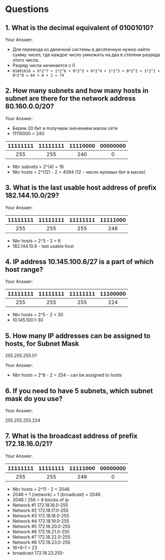 
# Questions

## 1. What is the decimal equivalent of 01001010?

Your Answer:

- Для перевода из двоичной системы в десятичную нужно найти сумму чисел, где каждое число умножить на два в степени разряда этого числа.
- Разряд числа начинается с 0
- ```01001010 = 0*2^7 + 1*2^6 + 0*2^5 + 0*2^4 + 1*2^3 + 0*2^2 + 1*2^1 + 0*2^0 = 64 + 8 + 2 = 74```


## 2. How many subnets and how many hosts in subnet are there for the network address 80.160.0.0/20?

Your Answer:

- Берем 20 бит и получаем значением маски сети
- 11110000 = 240

| 11111111 | 11111111 | 11110000 | 00000000 |
| :------: | :------: | :------: | :------: |
|   255    |   255    |   240    |    0     |


- Nbr subnets = 2^(4) = 16
- Nbr hosts = 2^(12) - 2 = 4094 (12 - число нулевых бит в маске)


## 3. What is the last usable host address of prefix 182.144.10.0/29? 

Your Answer:

| 11111111 | 11111111 | 11111111 | 11111000 |
| :------: | :------: | :------: | :------: |
|   255    |   255    |   255    |   248    |

- Nbr hosts = 2^3 - 2 = 6
- 182.144.10.6 - last usable host


## 4. IP address 10.145.100.6/27 is a part of which host range? 

Your Answer:

| 11111111 | 11111111 | 11111111 | 11100000 |
| :------: | :------: | :------: | :------: |
|   255    |   255    |   255    |   224    |

- Nbr hosts = 2^5 - 2 = 30
- 10.145.100.1-30

## 5. How many IP addresses can be assigned to hosts, for Subnet Mask
255.255.255.0? 

Your Answer:

- Nbr hosts = 2^8 - 2 = 254 - can be assigned to hosts

## 6. If you need to have 5 subnets, which subnet mask do you use? 

Your Answer:

255.255.255.224


## 7. What is the broadcast address of prefix 172.18.16.0/21? 


Your Answer:

| 11111111 | 11111111 | 11111000 | 00000000 |
| :------: | :------: | :------: | :------: |
|   255    |   255    |   248    |    0     |

- Nbr hosts = 2^11 - 2 = 2046
- 2046 + 1 (network) + 1 (broadcast) = 2046
- 2048 / 256 = 8 blocks of ip
- Network #1 172.18.16.0-255
- Network #2 172.18.17.0-255
- Network #3 172.18.18.0-255
- Network #4 172.18.19.0-255
- Network #5 172.18.20.0-255
- Network #6 172.18.21.0-255
- Network #7 172.18.22.0-255
- Network #8 172.18.23.0-255
- 16+8-1 = 23
- broadcast 172.18.23.255- 